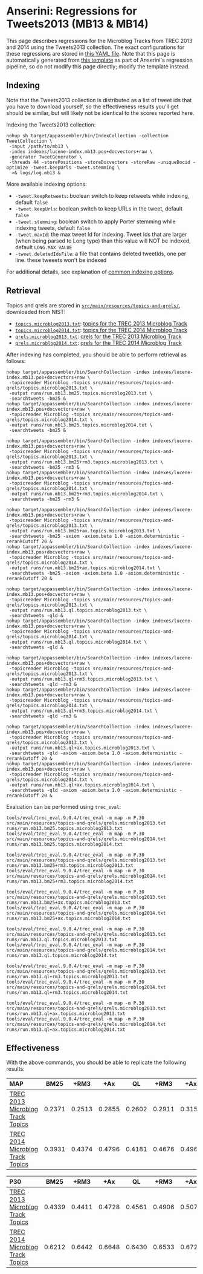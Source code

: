 # Anserini: Regressions for Tweets2013 (MB13 &amp; MB14)

This page describes regressions for the Microblog Tracks from TREC 2013 and 2014 using the Tweets2013 collection.
The exact configurations for these regressions are stored in [this YAML file](../src/main/resources/regression/mb13.yaml).
Note that this page is automatically generated from [this template](../src/main/resources/docgen/templates/mb13.template) as part of Anserini's regression pipeline, so do not modify this page directly; modify the template instead.

## Indexing

Note that the Tweets2013 collection is distributed as a list of tweet ids that you have to download yourself, so the
effectiveness results you'll get should be similar, but will likely not be identical to the scores reported here.

Indexing the Tweets2013 collection:

```
nohup sh target/appassembler/bin/IndexCollection -collection TweetCollection \
 -input /path/to/mb13 \
 -index indexes/lucene-index.mb13.pos+docvectors+raw \
 -generator TweetGenerator \
 -threads 44 -storePositions -storeDocvectors -storeRaw -uniqueDocid -optimize -tweet.keepUrls -tweet.stemming \
  >& logs/log.mb13 &
```

More available indexing options:
* `-tweet.keepRetweets`: boolean switch to keep retweets while indexing, default `false`
* `-tweet.keepUrls`: boolean switch to keep URLs in the tweet, default `false`
* `-tweet.stemming`: boolean switch to apply Porter stemming while indexing tweets, default `false`
* `-tweet.maxId`: the max tweet Id for indexing. Tweet Ids that are larger (when being parsed to Long type) than this value will NOT be indexed, default `LONG.MAX_VALUE`
* `-tweet.deletedIdsFile`: a file that contains deleted tweetIds, one per line. these tweeets won't be indexed

For additional details, see explanation of [common indexing options](common-indexing-options.md).

## Retrieval

Topics and qrels are stored in [`src/main/resources/topics-and-qrels/`](../src/main/resources/topics-and-qrels/), downloaded from NIST:

+ [`topics.microblog2013.txt`](../src/main/resources/topics-and-qrels/topics.microblog2013.txt): [topics for the TREC 2013 Microblog Track](https://trec.nist.gov/data/microblog/2013/topics.MB111-170.txt)
+ [`topics.microblog2014.txt`](../src/main/resources/topics-and-qrels/topics.microblog2014.txt): [topics for the TREC 2014 Microblog Track](https://trec.nist.gov/data/microblog/2014/topics.MB171-225.txt)
+ [`qrels.microblog2013.txt`](../src/main/resources/topics-and-qrels/qrels.microblog2013.txt): [qrels for the TREC 2013 Microblog Track](https://trec.nist.gov/data/microblog/2013/qrels.txt)
+ [`qrels.microblog2014.txt`](../src/main/resources/topics-and-qrels/qrels.microblog2014.txt): [qrels for the TREC 2014 Microblog Track](https://trec.nist.gov/data/microblog/2014/qrels2014.txt)

After indexing has completed, you should be able to perform retrieval as follows:

```
nohup target/appassembler/bin/SearchCollection -index indexes/lucene-index.mb13.pos+docvectors+raw \
 -topicreader Microblog -topics src/main/resources/topics-and-qrels/topics.microblog2013.txt \
 -output runs/run.mb13.bm25.topics.microblog2013.txt \
 -searchtweets -bm25 &
nohup target/appassembler/bin/SearchCollection -index indexes/lucene-index.mb13.pos+docvectors+raw \
 -topicreader Microblog -topics src/main/resources/topics-and-qrels/topics.microblog2014.txt \
 -output runs/run.mb13.bm25.topics.microblog2014.txt \
 -searchtweets -bm25 &

nohup target/appassembler/bin/SearchCollection -index indexes/lucene-index.mb13.pos+docvectors+raw \
 -topicreader Microblog -topics src/main/resources/topics-and-qrels/topics.microblog2013.txt \
 -output runs/run.mb13.bm25+rm3.topics.microblog2013.txt \
 -searchtweets -bm25 -rm3 &
nohup target/appassembler/bin/SearchCollection -index indexes/lucene-index.mb13.pos+docvectors+raw \
 -topicreader Microblog -topics src/main/resources/topics-and-qrels/topics.microblog2014.txt \
 -output runs/run.mb13.bm25+rm3.topics.microblog2014.txt \
 -searchtweets -bm25 -rm3 &

nohup target/appassembler/bin/SearchCollection -index indexes/lucene-index.mb13.pos+docvectors+raw \
 -topicreader Microblog -topics src/main/resources/topics-and-qrels/topics.microblog2013.txt \
 -output runs/run.mb13.bm25+ax.topics.microblog2013.txt \
 -searchtweets -bm25 -axiom -axiom.beta 1.0 -axiom.deterministic -rerankCutoff 20 &
nohup target/appassembler/bin/SearchCollection -index indexes/lucene-index.mb13.pos+docvectors+raw \
 -topicreader Microblog -topics src/main/resources/topics-and-qrels/topics.microblog2014.txt \
 -output runs/run.mb13.bm25+ax.topics.microblog2014.txt \
 -searchtweets -bm25 -axiom -axiom.beta 1.0 -axiom.deterministic -rerankCutoff 20 &

nohup target/appassembler/bin/SearchCollection -index indexes/lucene-index.mb13.pos+docvectors+raw \
 -topicreader Microblog -topics src/main/resources/topics-and-qrels/topics.microblog2013.txt \
 -output runs/run.mb13.ql.topics.microblog2013.txt \
 -searchtweets -qld &
nohup target/appassembler/bin/SearchCollection -index indexes/lucene-index.mb13.pos+docvectors+raw \
 -topicreader Microblog -topics src/main/resources/topics-and-qrels/topics.microblog2014.txt \
 -output runs/run.mb13.ql.topics.microblog2014.txt \
 -searchtweets -qld &

nohup target/appassembler/bin/SearchCollection -index indexes/lucene-index.mb13.pos+docvectors+raw \
 -topicreader Microblog -topics src/main/resources/topics-and-qrels/topics.microblog2013.txt \
 -output runs/run.mb13.ql+rm3.topics.microblog2013.txt \
 -searchtweets -qld -rm3 &
nohup target/appassembler/bin/SearchCollection -index indexes/lucene-index.mb13.pos+docvectors+raw \
 -topicreader Microblog -topics src/main/resources/topics-and-qrels/topics.microblog2014.txt \
 -output runs/run.mb13.ql+rm3.topics.microblog2014.txt \
 -searchtweets -qld -rm3 &

nohup target/appassembler/bin/SearchCollection -index indexes/lucene-index.mb13.pos+docvectors+raw \
 -topicreader Microblog -topics src/main/resources/topics-and-qrels/topics.microblog2013.txt \
 -output runs/run.mb13.ql+ax.topics.microblog2013.txt \
 -searchtweets -qld -axiom -axiom.beta 1.0 -axiom.deterministic -rerankCutoff 20 &
nohup target/appassembler/bin/SearchCollection -index indexes/lucene-index.mb13.pos+docvectors+raw \
 -topicreader Microblog -topics src/main/resources/topics-and-qrels/topics.microblog2014.txt \
 -output runs/run.mb13.ql+ax.topics.microblog2014.txt \
 -searchtweets -qld -axiom -axiom.beta 1.0 -axiom.deterministic -rerankCutoff 20 &
```

Evaluation can be performed using `trec_eval`:

```
tools/eval/trec_eval.9.0.4/trec_eval -m map -m P.30 src/main/resources/topics-and-qrels/qrels.microblog2013.txt runs/run.mb13.bm25.topics.microblog2013.txt
tools/eval/trec_eval.9.0.4/trec_eval -m map -m P.30 src/main/resources/topics-and-qrels/qrels.microblog2014.txt runs/run.mb13.bm25.topics.microblog2014.txt

tools/eval/trec_eval.9.0.4/trec_eval -m map -m P.30 src/main/resources/topics-and-qrels/qrels.microblog2013.txt runs/run.mb13.bm25+rm3.topics.microblog2013.txt
tools/eval/trec_eval.9.0.4/trec_eval -m map -m P.30 src/main/resources/topics-and-qrels/qrels.microblog2014.txt runs/run.mb13.bm25+rm3.topics.microblog2014.txt

tools/eval/trec_eval.9.0.4/trec_eval -m map -m P.30 src/main/resources/topics-and-qrels/qrels.microblog2013.txt runs/run.mb13.bm25+ax.topics.microblog2013.txt
tools/eval/trec_eval.9.0.4/trec_eval -m map -m P.30 src/main/resources/topics-and-qrels/qrels.microblog2014.txt runs/run.mb13.bm25+ax.topics.microblog2014.txt

tools/eval/trec_eval.9.0.4/trec_eval -m map -m P.30 src/main/resources/topics-and-qrels/qrels.microblog2013.txt runs/run.mb13.ql.topics.microblog2013.txt
tools/eval/trec_eval.9.0.4/trec_eval -m map -m P.30 src/main/resources/topics-and-qrels/qrels.microblog2014.txt runs/run.mb13.ql.topics.microblog2014.txt

tools/eval/trec_eval.9.0.4/trec_eval -m map -m P.30 src/main/resources/topics-and-qrels/qrels.microblog2013.txt runs/run.mb13.ql+rm3.topics.microblog2013.txt
tools/eval/trec_eval.9.0.4/trec_eval -m map -m P.30 src/main/resources/topics-and-qrels/qrels.microblog2014.txt runs/run.mb13.ql+rm3.topics.microblog2014.txt

tools/eval/trec_eval.9.0.4/trec_eval -m map -m P.30 src/main/resources/topics-and-qrels/qrels.microblog2013.txt runs/run.mb13.ql+ax.topics.microblog2013.txt
tools/eval/trec_eval.9.0.4/trec_eval -m map -m P.30 src/main/resources/topics-and-qrels/qrels.microblog2014.txt runs/run.mb13.ql+ax.topics.microblog2014.txt
```

## Effectiveness

With the above commands, you should be able to replicate the following results:

MAP                                     | BM25      | +RM3      | +Ax       | QL        | +RM3      | +Ax       |
:---------------------------------------|-----------|-----------|-----------|-----------|-----------|-----------|
[TREC 2013 Microblog Track Topics](../src/main/resources/topics-and-qrels/topics.microblog2013.txt)| 0.2371    | 0.2513    | 0.2855    | 0.2602    | 0.2911    | 0.3152    |
[TREC 2014 Microblog Track Topics](../src/main/resources/topics-and-qrels/topics.microblog2014.txt)| 0.3931    | 0.4374    | 0.4796    | 0.4181    | 0.4676    | 0.4965    |


P30                                     | BM25      | +RM3      | +Ax       | QL        | +RM3      | +Ax       |
:---------------------------------------|-----------|-----------|-----------|-----------|-----------|-----------|
[TREC 2013 Microblog Track Topics](../src/main/resources/topics-and-qrels/topics.microblog2013.txt)| 0.4339    | 0.4411    | 0.4728    | 0.4561    | 0.4906    | 0.5078    |
[TREC 2014 Microblog Track Topics](../src/main/resources/topics-and-qrels/topics.microblog2014.txt)| 0.6212    | 0.6442    | 0.6648    | 0.6430    | 0.6533    | 0.6727    |
